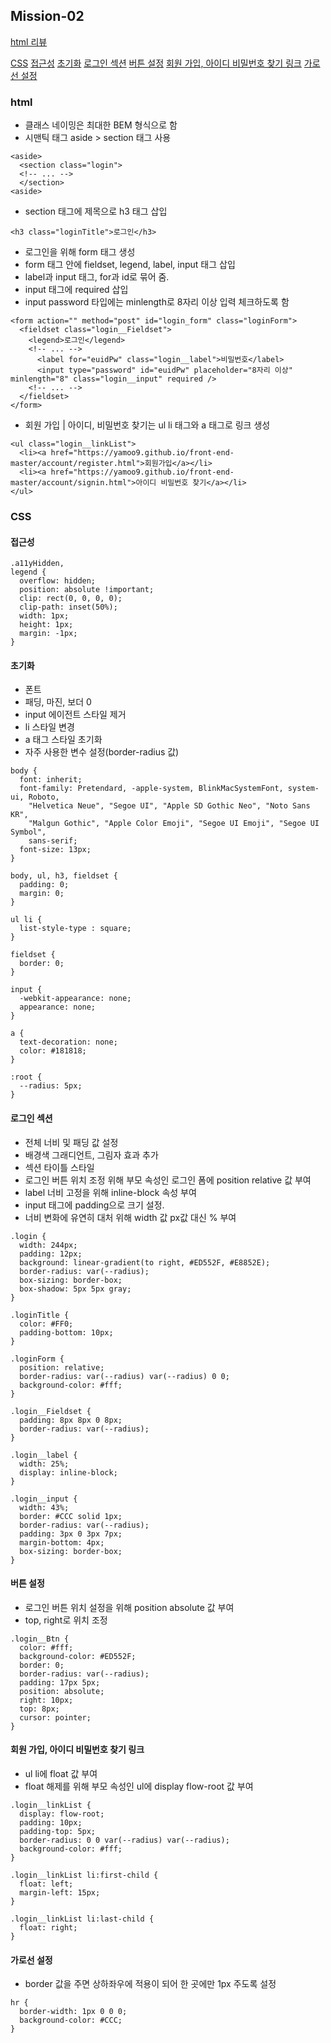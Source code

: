 ## Mission-02

[html 리뷰](#html-리뷰)  

[CSS](#CSS)
[접근성](#접근성)
[초기화](#초기화)
[로그인 섹션](#로그인-섹션)
[버튼 설정](#버튼-설정)
[회원 가입, 아이디 비밀번호 찾기 링크](#회원-가입-아이디-비밀번호-찾기-링크)
[가로선 설정](#가로선-설정)


### html

- 클래스 네이밍은 최대한 BEM 형식으로 함
- 시맨틱 태그 aside > section 태그 사용
```
<aside>
  <section class="login">
  <!-- ... -->
  </section>
<aside>
```

- section 태그에 제목으로 h3 태그 삽입
```
<h3 class="loginTitle">로그인</h3>
```

- 로그인을 위해 form 태그 생성
- form 태그 안에 fieldset, legend, label, input 태그 삽입
- label과 input 태그, for과 id로 묶어 줌.
- input 태그에 required 삽입
- input password 타입에는 minlength로 8자리 이상 입력 체크하도록 함
```
<form action="" method="post" id="login_form" class="loginForm">
  <fieldset class="login__Fieldset">
    <legend>로그인</legend>
    <!-- ... -->
      <label for="euidPw" class="login__label">비밀번호</label>
      <input type="password" id="euidPw" placeholder="8자리 이상" minlength="8" class="login__input" required />
    <!-- ... -->
  </fieldset>
</form>
```

- 회원 가입 | 아이디, 비밀번호 찾기는 ul li 태그와 a 태그로 링크 생성
```
<ul class="login__linkList">
  <li><a href="https://yamoo9.github.io/front-end-master/account/register.html">회원가입</a></li>
  <li><a href="https://yamoo9.github.io/front-end-master/account/signin.html">아이디 비밀번호 찾기</a></li>
</ul>
```


### CSS

#### 접근성
```
.a11yHidden,
legend {
  overflow: hidden;
  position: absolute !important;
  clip: rect(0, 0, 0, 0);
  clip-path: inset(50%);
  width: 1px;
  height: 1px;
  margin: -1px;
}
```

#### 초기화
- 폰트
- 패딩, 마진, 보더 0
- input 에이전트 스타일 제거
- li 스타일 변경
- a 태그 스타일 초기화
- 자주 사용한 변수 설정(border-radius 값)
```
body {
  font: inherit;
  font-family: Pretendard, -apple-system, BlinkMacSystemFont, system-ui, Roboto,
    "Helvetica Neue", "Segoe UI", "Apple SD Gothic Neo", "Noto Sans KR",
    "Malgun Gothic", "Apple Color Emoji", "Segoe UI Emoji", "Segoe UI Symbol",
    sans-serif;
  font-size: 13px;
}

body, ul, h3, fieldset {
  padding: 0;
  margin: 0;
}

ul li {
  list-style-type : square;
}

fieldset {
  border: 0;
}

input {
  -webkit-appearance: none;
  appearance: none;
}

a {
  text-decoration: none;
  color: #181818;
}

:root {
  --radius: 5px;
}
```

#### 로그인 섹션

- 전체 너비 및 패딩 값 설정
- 배경색 그래디언트, 그림자 효과 추가
- 섹션 타이틀 스타일
- 로그인 버튼 위치 조정 위해 부모 속성인 로그인 폼에 position relative 값 부여
- label 너비 고정을 위해 inline-block 속성 부여
- input 태그에 padding으로 크기 설정.
- 너비 변화에 유연히 대처 위해 width 값 px값 대신 % 부여

```
.login {
  width: 244px;
  padding: 12px;
  background: linear-gradient(to right, #ED552F, #E8852E);
  border-radius: var(--radius);
  box-sizing: border-box;
  box-shadow: 5px 5px gray;
}

.loginTitle {
  color: #FF0;
  padding-bottom: 10px;
}

.loginForm {
  position: relative;
  border-radius: var(--radius) var(--radius) 0 0;
  background-color: #fff;
}

.login__Fieldset {
  padding: 8px 8px 0 8px;
  border-radius: var(--radius);
}

.login__label {
  width: 25%;
  display: inline-block;
}

.login__input {
  width: 43%;
  border: #CCC solid 1px;
  border-radius: var(--radius);
  padding: 3px 0 3px 7px;
  margin-bottom: 4px;
  box-sizing: border-box;
}

```

#### 버튼 설정
- 로그인 버튼 위치 설정을 위해 position absolute 값 부여
- top, right로 위치 조정

```
.login__Btn {
  color: #fff;
  background-color: #ED552F;
  border: 0;
  border-radius: var(--radius);
  padding: 17px 5px;
  position: absolute;
  right: 10px;
  top: 8px;
  cursor: pointer;
}

```

#### 회원 가입, 아이디 비밀번호 찾기 링크
- ul li에 float 값 부여
- float 해제를 위해 부모 속성인 ul에 display flow-root 값 부여

```
.login__linkList {
  display: flow-root;
  padding: 10px;
  padding-top: 5px;
  border-radius: 0 0 var(--radius) var(--radius);
  background-color: #fff;
}

.login__linkList li:first-child {
  float: left;
  margin-left: 15px;
}

.login__linkList li:last-child {
  float: right;
}
```

#### 가로선 설정
- border 값을 주면 상하좌우에 적용이 되어 한 곳에만 1px 주도록 설정

```
hr {
  border-width: 1px 0 0 0;
  background-color: #CCC;
}
```